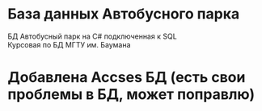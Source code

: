 # База данных Автобусного парка
БД Автобусный парк на C# подключенная к SQL <br>
Курсовая по БД МГТУ им. Баумана <br>
# Добавлена Accses БД (есть свои проблемы в БД, может поправлю)
